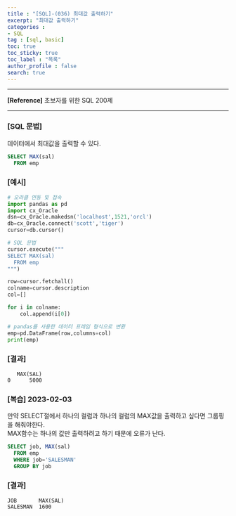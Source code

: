 ```yaml
---
title : "[SQL]-(036) 최대값 출력하기"
excerpt: "최대값 출력하기"
categories :
- SQL
tag : [sql, basic]
toc: true
toc_sticky: true
toc_label : "목록"
author_profile : false
search: true
---
```


---
**[Reference]** 초보자를 위한 SQL 200제

---
### [SQL 문법]
데이터에서 최대값을 출력할 수 있다.

```sql
SELECT MAX(sal)
  FROM emp
```
### [예시]
```python
# 오라클 연동 및 접속
import pandas as pd
import cx_Oracle
dsn=cx_Oracle.makedsn('localhost',1521,'orcl')
db=cx_Oracle.connect('scott','tiger')
cursor=db.cursor()

# SQL 문법
cursor.execute("""
SELECT MAX(sal)
  FROM emp
""")

row=cursor.fetchall()
colname=cursor.description
col=[]

for i in colname:
    col.append(i[0])

# pandas를 사용한 데이터 프레임 형식으로 변환
emp=pd.DataFrame(row,columns=col)
print(emp)
```
### [결과]
       MAX(SAL)
    0      5000

### [복습] 2023-02-03
만약 SELECT절에서 하나의 컬럼과 하나의 컬럼의 MAX값을 출력하고 싶다면 그룹핑을 해줘야한다.   
MAX함수는 하나의 값만 출력하려고 하기 때문에 오류가 난다.

```sql
SELECT job, MAX(sal)
  FROM emp
  WHERE job='SALESMAN'
  GROUP BY job
```

### [결과]
    JOB       MAX(SAL)
    SALESMAN  1600